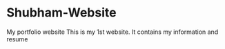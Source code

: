 # Shubham-Website
My portfolio website 
This is my 1st website.
It contains my information and resume
